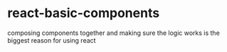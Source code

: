 # react-basic-components
composing components together and making sure the logic works is the biggest reason for using react
